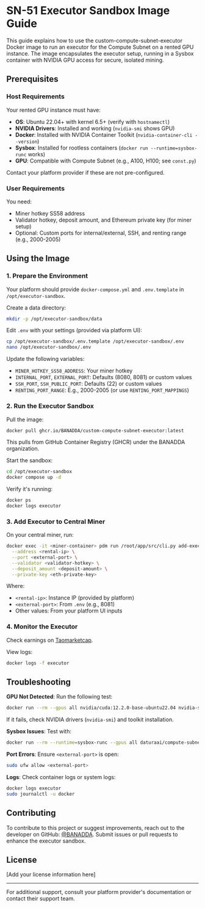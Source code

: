 # SN-51 Executor Sandbox Image Guide

This guide explains how to use the custom-compute-subnet-executor Docker image to run an executor for the Compute Subnet on a rented GPU instance. The image encapsulates the executor setup, running in a Sysbox container with NVIDIA GPU access for secure, isolated mining.

## Prerequisites

### Host Requirements

Your rented GPU instance must have:

- **OS**: Ubuntu 22.04+ with kernel 6.5+ (verify with `hostnamectl`)
- **NVIDIA Drivers**: Installed and working (`nvidia-smi` shows GPU)
- **Docker**: Installed with NVIDIA Container Toolkit (`nvidia-container-cli --version`)
- **Sysbox**: Installed for rootless containers (`docker run --runtime=sysbox-runc` works)
- **GPU**: Compatible with Compute Subnet (e.g., A100, H100; see `const.py`)

Contact your platform provider if these are not pre-configured.

### User Requirements

You need:

- Miner hotkey SS58 address
- Validator hotkey, deposit amount, and Ethereum private key (for miner setup)
- Optional: Custom ports for internal/external, SSH, and renting range (e.g., 2000-2005)

## Using the Image

### 1. Prepare the Environment

Your platform should provide `docker-compose.yml` and `.env.template` in `/opt/executor-sandbox`.

Create a data directory:

```bash
mkdir -p /opt/executor-sandbox/data
```

Edit `.env` with your settings (provided via platform UI):

```bash
cp /opt/executor-sandbox/.env.template /opt/executor-sandbox/.env
nano /opt/executor-sandbox/.env
```

Update the following variables:

- `MINER_HOTKEY_SS58_ADDRESS`: Your miner hotkey
- `INTERNAL_PORT`, `EXTERNAL_PORT`: Defaults (8080, 8081) or custom values
- `SSH_PORT`, `SSH_PUBLIC_PORT`: Defaults (22) or custom values
- `RENTING_PORT_RANGE`: E.g., 2000-2005 (or use `RENTING_PORT_MAPPINGS`)

### 2. Run the Executor Sandbox

Pull the image:

```bash
docker pull ghcr.io/BANADDA/custom-compute-subnet-executor:latest
```

This pulls from GitHub Container Registry (GHCR) under the BANADDA organization.

Start the sandbox:

```bash
cd /opt/executor-sandbox
docker compose up -d
```

Verify it's running:

```bash
docker ps
docker logs executor
```

### 3. Add Executor to Central Miner

On your central miner, run:

```bash
docker exec -it <miner-container> pdm run /root/app/src/cli.py add-executor \
  --address <rental-ip> \
  --port <external-port> \
  --validator <validator-hotkey> \
  --deposit_amount <deposit-amount> \
  --private-key <eth-private-key>
```

Where:

- `<rental-ip>`: Instance IP (provided by platform)
- `<external-port>`: From `.env` (e.g., 8081)
- Other values: From your platform UI inputs

### 4. Monitor the Executor

Check earnings on [Taomarketcap](https://taomarketcap.com).

View logs:

```bash
docker logs -f executor
```

## Troubleshooting

**GPU Not Detected**: Run the following test:

```bash
docker run --rm --gpus all nvidia/cuda:12.2.0-base-ubuntu22.04 nvidia-smi
```

If it fails, check NVIDIA drivers (`nvidia-smi`) and toolkit installation.

**Sysbox Issues**: Test with:

```bash
docker run --rm --runtime=sysbox-runc --gpus all daturaai/compute-subnet-executor:latest nvidia-smi
```

**Port Errors**: Ensure `<external-port>` is open:

```bash
sudo ufw allow <external-port>
```

**Logs**: Check container logs or system logs:

```bash
docker logs executor
sudo journalctl -u docker
```

## Contributing

To contribute to this project or suggest improvements, reach out to the developer on GitHub: [@BANADDA](https://github.com/BANADDA). Submit issues or pull requests to enhance the executor sandbox.

## License

[Add your license information here]

---

For additional support, consult your platform provider's documentation or contact their support team.
